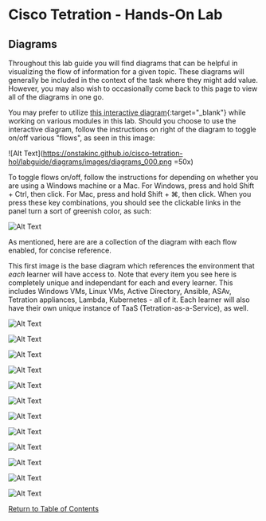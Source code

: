 # Cisco Tetration - Hands-On Lab
  
## Diagrams

Throughout this lab guide you will find diagrams that can be helpful in visualizing the flow of information for a given topic. These diagrams will generally be included in the context of the task where they might add value. However, you may also wish to occasionally come back to this page to view all of the diagrams in one go. 

You may prefer to utilize [this interactive diagram](https://www.lucidchart.com/documents/view/425e1b97-194e-413a-b793-0df939a87501){:target="_blank"} while working on various modules in this lab. Should you choose to use the interactive diagram, follow the instructions on right of the diagram to toggle on/off various "flows", as seen in this image:

![Alt Text](https://onstakinc.github.io/cisco-tetration-hol/labguide/diagrams/images/diagrams_000.png =50x)  

To toggle flows on/off, follow the instructions for depending on whether you are using a Windows machine or a Mac. For Windows, press and hold Shift + Ctrl, then click. For Mac, press and hold Shift + ⌘, then click. When you press these key combinations, you should see the clickable links in the panel turn a sort of greenish color, as such:
  
![Alt Text](https://onstakinc.github.io/cisco-tetration-hol/labguide/diagrams/images/diagrams_001.png)  
  

As mentioned, here are are a collection of the diagram with each flow enabled, for concise reference. 

This first image is the base diagram which references the environment that _each_ learner will have access to. Note that every item you see here is completely unique and independant for each and every learner. This includes Windows VMs, Linux VMs, Active Directory, Ansible, ASAv, Tetration appliances, Lambda, Kubernetes - all of it. Each learner will also have their own unique instance of TaaS (Tetration-as-a-Service), as well. 

![Alt Text](https://onstakinc.github.io/cisco-tetration-hol/labguide/diagrams/images/diagrams_002.png)  
  

![Alt Text](https://onstakinc.github.io/cisco-tetration-hol/labguide/diagrams/images/diagrams_003.png)  
  
![Alt Text](https://onstakinc.github.io/cisco-tetration-hol/labguide/diagrams/images/diagrams_004.png)  
  
![Alt Text](https://onstakinc.github.io/cisco-tetration-hol/labguide/diagrams/images/diagrams_005.png)  
  
![Alt Text](https://onstakinc.github.io/cisco-tetration-hol/labguide/diagrams/images/diagrams_006.png)  
  
![Alt Text](https://onstakinc.github.io/cisco-tetration-hol/labguide/diagrams/images/diagrams_007.png)  
  
![Alt Text](https://onstakinc.github.io/cisco-tetration-hol/labguide/diagrams/images/diagrams_008.png)  
  
![Alt Text](https://onstakinc.github.io/cisco-tetration-hol/labguide/diagrams/images/diagrams_009.png)  
  
![Alt Text](https://onstakinc.github.io/cisco-tetration-hol/labguide/diagrams/images/diagrams_010.png)  
  
![Alt Text](https://onstakinc.github.io/cisco-tetration-hol/labguide/diagrams/images/diagrams_011.png)  
  
![Alt Text](https://onstakinc.github.io/cisco-tetration-hol/labguide/diagrams/images/diagrams_012.png)  
  
![Alt Text](https://onstakinc.github.io/cisco-tetration-hol/labguide/diagrams/images/diagrams_013.png)  
  
[Return to Table of Contents](https://onstakinc.github.io/cisco-tetration-hol/labguide/)
